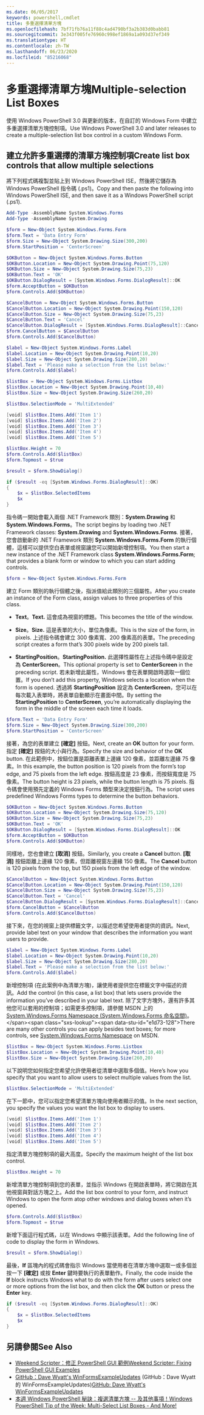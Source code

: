 ```yaml
---
ms.date: 06/05/2017
keywords: powershell,cmdlet
title: 多重選擇清單方塊
ms.openlocfilehash: 7bf71fb76a11f88c4ad4790bf3a2b383d0babb81
ms.sourcegitcommit: 3e343f005fe76960c998ef1869a1a093d37ef349
ms.translationtype: HT
ms.contentlocale: zh-TW
ms.lasthandoff: 06/23/2020
ms.locfileid: "85216068"
---
```

# <a name="multiple-selection-list-boxes"></a><span data-ttu-id="e1d73-103">多重選擇清單方塊</span><span class="sxs-lookup"><span data-stu-id="e1d73-103">Multiple-selection List Boxes</span></span>

<span data-ttu-id="e1d73-104">使用 Windows PowerShell 3.0 與更新的版本，在自訂的 Windows Form 中建立多重選擇清單方塊控制項。</span><span class="sxs-lookup"><span data-stu-id="e1d73-104">Use Windows PowerShell 3.0 and later releases to create a multiple-selection list box control in a custom Windows Form.</span></span>

## <a name="create-list-box-controls-that-allow-multiple-selections"></a><span data-ttu-id="e1d73-105">建立允許多重選擇的清單方塊控制項</span><span class="sxs-lookup"><span data-stu-id="e1d73-105">Create list box controls that allow multiple selections</span></span>

<span data-ttu-id="e1d73-106">將下列程式碼複製並貼上到 Windows PowerShell ISE，然後將它儲存為 Windows PowerShell 指令碼 (.ps1)。</span><span class="sxs-lookup"><span data-stu-id="e1d73-106">Copy and then paste the following into Windows PowerShell ISE, and then save it as a Windows PowerShell script (.ps1).</span></span>

```powershell
Add-Type -AssemblyName System.Windows.Forms
Add-Type -AssemblyName System.Drawing

$form = New-Object System.Windows.Forms.Form
$form.Text = 'Data Entry Form'
$form.Size = New-Object System.Drawing.Size(300,200)
$form.StartPosition = 'CenterScreen'

$OKButton = New-Object System.Windows.Forms.Button
$OKButton.Location = New-Object System.Drawing.Point(75,120)
$OKButton.Size = New-Object System.Drawing.Size(75,23)
$OKButton.Text = 'OK'
$OKButton.DialogResult = [System.Windows.Forms.DialogResult]::OK
$form.AcceptButton = $OKButton
$form.Controls.Add($OKButton)

$CancelButton = New-Object System.Windows.Forms.Button
$CancelButton.Location = New-Object System.Drawing.Point(150,120)
$CancelButton.Size = New-Object System.Drawing.Size(75,23)
$CancelButton.Text = 'Cancel'
$CancelButton.DialogResult = [System.Windows.Forms.DialogResult]::Cancel
$form.CancelButton = $CancelButton
$form.Controls.Add($CancelButton)

$label = New-Object System.Windows.Forms.Label
$label.Location = New-Object System.Drawing.Point(10,20)
$label.Size = New-Object System.Drawing.Size(280,20)
$label.Text = 'Please make a selection from the list below:'
$form.Controls.Add($label)

$listBox = New-Object System.Windows.Forms.Listbox
$listBox.Location = New-Object System.Drawing.Point(10,40)
$listBox.Size = New-Object System.Drawing.Size(260,20)

$listBox.SelectionMode = 'MultiExtended'

[void] $listBox.Items.Add('Item 1')
[void] $listBox.Items.Add('Item 2')
[void] $listBox.Items.Add('Item 3')
[void] $listBox.Items.Add('Item 4')
[void] $listBox.Items.Add('Item 5')

$listBox.Height = 70
$form.Controls.Add($listBox)
$form.Topmost = $true

$result = $form.ShowDialog()

if ($result -eq [System.Windows.Forms.DialogResult]::OK)
{
    $x = $listBox.SelectedItems
    $x
}
```

<span data-ttu-id="e1d73-107">指令碼一開始會載入兩個 .NET Framework 類別：**System.Drawing** 和 **System.Windows.Forms**。</span><span class="sxs-lookup"><span data-stu-id="e1d73-107">The script begins by loading two .NET Framework classes: **System.Drawing** and **System.Windows.Forms**.</span></span> <span data-ttu-id="e1d73-108">接著，您會啟動新的 .NET Framework 類別 **System.Windows.Forms.Form** 的執行個體，這樣可以提供空白表單或視窗讓您可以開始新增控制項。</span><span class="sxs-lookup"><span data-stu-id="e1d73-108">You then start a new instance of the .NET Framework class **System.Windows.Forms.Form**; that provides a blank form or window to which you can start adding controls.</span></span>

```powershell
$form = New-Object System.Windows.Forms.Form
```

<span data-ttu-id="e1d73-109">建立 Form 類別的執行個體之後，指派值給此類別的三個屬性。</span><span class="sxs-lookup"><span data-stu-id="e1d73-109">After you create an instance of the Form class, assign values to three properties of this class.</span></span>

- <span data-ttu-id="e1d73-110">**Text**。</span><span class="sxs-lookup"><span data-stu-id="e1d73-110">**Text.**</span></span> <span data-ttu-id="e1d73-111">這會成為視窗的標題。</span><span class="sxs-lookup"><span data-stu-id="e1d73-111">This becomes the title of the window.</span></span>

- <span data-ttu-id="e1d73-112">**Size**。</span><span class="sxs-lookup"><span data-stu-id="e1d73-112">**Size.**</span></span> <span data-ttu-id="e1d73-113">這是表單的大小，單位為像素。</span><span class="sxs-lookup"><span data-stu-id="e1d73-113">This is the size of the form, in pixels.</span></span> <span data-ttu-id="e1d73-114">上述指令碼會建立 300 像素寬、200 像素高的表單。</span><span class="sxs-lookup"><span data-stu-id="e1d73-114">The preceding script creates a form that’s 300 pixels wide by 200 pixels tall.</span></span>

- <span data-ttu-id="e1d73-115">**StartingPosition**。</span><span class="sxs-lookup"><span data-stu-id="e1d73-115">**StartingPosition.**</span></span> <span data-ttu-id="e1d73-116">此選擇性屬性在上述指令碼中是設定為 **CenterScreen**。</span><span class="sxs-lookup"><span data-stu-id="e1d73-116">This optional property is set to **CenterScreen** in the preceding script.</span></span> <span data-ttu-id="e1d73-117">若未新增此屬性，Windows 會在表單開啟時選取一個位置。</span><span class="sxs-lookup"><span data-stu-id="e1d73-117">If you don’t add this property, Windows selects a location when the form is opened.</span></span> <span data-ttu-id="e1d73-118">透過將 **StartingPosition** 設定為 **CenterScreen**，您可以在每次載入表單時，將表單自動顯示在畫面中間。</span><span class="sxs-lookup"><span data-stu-id="e1d73-118">By setting the **StartingPosition** to **CenterScreen**, you’re automatically displaying the form in the middle of the screen each time it loads.</span></span>

```powershell
$form.Text = 'Data Entry Form'
$form.Size = New-Object System.Drawing.Size(300,200)
$form.StartPosition = 'CenterScreen'
```

<span data-ttu-id="e1d73-119">接著，為您的表單建立 **[確定]** 按鈕。</span><span class="sxs-lookup"><span data-stu-id="e1d73-119">Next, create an **OK** button for your form.</span></span> <span data-ttu-id="e1d73-120">指定 **[確定]** 按鈕的大小與行為。</span><span class="sxs-lookup"><span data-stu-id="e1d73-120">Specify the size and behavior of the **OK** button.</span></span> <span data-ttu-id="e1d73-121">在此範例中，按鈕位置是距離表單上邊緣 120 像素，並距離左邊緣 75 像素。</span><span class="sxs-lookup"><span data-stu-id="e1d73-121">In this example, the button position is 120 pixels from the form’s top edge, and 75 pixels from the left edge.</span></span> <span data-ttu-id="e1d73-122">按鈕高度是 23 像素，而按鈕寬度是 75 像素。</span><span class="sxs-lookup"><span data-stu-id="e1d73-122">The button height is 23 pixels, while the button length is 75 pixels.</span></span> <span data-ttu-id="e1d73-123">指令碼會使用預先定義的 Windows Forms 類型來決定按鈕行為。</span><span class="sxs-lookup"><span data-stu-id="e1d73-123">The script uses predefined Windows Forms types to determine the button behaviors.</span></span>

```powershell
$OKButton = New-Object System.Windows.Forms.Button
$OKButton.Location = New-Object System.Drawing.Size(75,120)
$OKButton.Size = New-Object System.Drawing.Size(75,23)
$OKButton.Text = 'OK'
$OKButton.DialogResult = [System.Windows.Forms.DialogResult]::OK
$form.AcceptButton = $OKButton
$form.Controls.Add($OKButton)
```

<span data-ttu-id="e1d73-124">同樣地，您也會建立 **[取消]** 按鈕。</span><span class="sxs-lookup"><span data-stu-id="e1d73-124">Similarly, you create a **Cancel** button.</span></span> <span data-ttu-id="e1d73-125">**[取消]** 按鈕距離上邊緣 120 像素，但距離視窗左邊緣 150 像素。</span><span class="sxs-lookup"><span data-stu-id="e1d73-125">The **Cancel** button is 120 pixels from the top, but 150 pixels from the left edge of the window.</span></span>

```powershell
$CancelButton = New-Object System.Windows.Forms.Button
$CancelButton.Location = New-Object System.Drawing.Point(150,120)
$CancelButton.Size = New-Object System.Drawing.Size(75,23)
$CancelButton.Text = 'Cancel'
$CancelButton.DialogResult = [System.Windows.Forms.DialogResult]::Cancel
$form.CancelButton = $CancelButton
$form.Controls.Add($CancelButton)
```

<span data-ttu-id="e1d73-126">接下來，在您的視窗上提供標籤文字，以描述您希望使用者提供的資訊。</span><span class="sxs-lookup"><span data-stu-id="e1d73-126">Next, provide label text on your window that describes the information you want users to provide.</span></span>

```powershell
$label = New-Object System.Windows.Forms.Label
$label.Location = New-Object System.Drawing.Point(10,20)
$label.Size = New-Object System.Drawing.Size(280,20)
$label.Text = 'Please make a selection from the list below:'
$form.Controls.Add($label)
```

<span data-ttu-id="e1d73-127">新增控制項 (在此案例中為清單方塊)，讓使用者提供您在標籤文字中描述的資訊。</span><span class="sxs-lookup"><span data-stu-id="e1d73-127">Add the control (in this case, a list box) that lets users provide the information you’ve described in your label text.</span></span> <span data-ttu-id="e1d73-128">除了文字方塊外，還有許多其他您可以套用的控制項；如需更多控制項，請參閱 MSDN 上的 [System.Windows.Forms Namespace (System.Windows.Forms 命名空間)](https://msdn.microsoft.com/library/k50ex0x9(v=vs.110).aspx)。</span><span class="sxs-lookup"><span data-stu-id="e1d73-128">There are many other controls you can apply besides text boxes; for more controls, see [System.Windows.Forms Namespace](https://msdn.microsoft.com/library/k50ex0x9(v=vs.110).aspx) on MSDN.</span></span>

```powershell
$listBox = New-Object System.Windows.Forms.Listbox
$listBox.Location = New-Object System.Drawing.Point(10,40)
$listBox.Size = New-Object System.Drawing.Size(260,20)
```

<span data-ttu-id="e1d73-129">以下說明您如何指定您希望允許使用者從清單中選取多個值。</span><span class="sxs-lookup"><span data-stu-id="e1d73-129">Here’s how you specify that you want to allow users to select multiple values from the list.</span></span>

```powershell
$listBox.SelectionMode = 'MultiExtended'
```

<span data-ttu-id="e1d73-130">在下一節中，您可以指定您希望清單方塊向使用者顯示的值。</span><span class="sxs-lookup"><span data-stu-id="e1d73-130">In the next section, you specify the values you want the list box to display to users.</span></span>

```powershell
[void] $listBox.Items.Add('Item 1')
[void] $listBox.Items.Add('Item 2')
[void] $listBox.Items.Add('Item 3')
[void] $listBox.Items.Add('Item 4')
[void] $listBox.Items.Add('Item 5')
```

<span data-ttu-id="e1d73-131">指定清單方塊控制項的最大高度。</span><span class="sxs-lookup"><span data-stu-id="e1d73-131">Specify the maximum height of the list box control.</span></span>

```powershell
$listBox.Height = 70
```

<span data-ttu-id="e1d73-132">新增清單方塊控制項到您的表單，並指示 Windows 在開啟表單時，將它開啟在其他視窗與對話方塊之上。</span><span class="sxs-lookup"><span data-stu-id="e1d73-132">Add the list box control to your form, and instruct Windows to open the form atop other windows and dialog boxes when it’s opened.</span></span>

```powershell
$form.Controls.Add($listBox)
$form.Topmost = $true
```

<span data-ttu-id="e1d73-133">新增下面這行程式碼，以在 Windows 中顯示該表單。</span><span class="sxs-lookup"><span data-stu-id="e1d73-133">Add the following line of code to display the form in Windows.</span></span>

```powershell
$result = $form.ShowDialog()
```

<span data-ttu-id="e1d73-134">最後，**If** 區塊內的程式碼會指示 Windows 當使用者在清單方塊中選取一或多個並按一下 **[確定]** 或按 **Enter** 鍵時要執行的表單動作。</span><span class="sxs-lookup"><span data-stu-id="e1d73-134">Finally, the code inside the **If** block instructs Windows what to do with the form after users select one or more options from the list box, and then click the **OK** button or press the **Enter** key.</span></span>

```powershell
if ($result -eq [System.Windows.Forms.DialogResult]::OK)
{
    $x = $listBox.SelectedItems
    $x
}
```

## <a name="see-also"></a><span data-ttu-id="e1d73-135">另請參閱</span><span class="sxs-lookup"><span data-stu-id="e1d73-135">See Also</span></span>

- [<span data-ttu-id="e1d73-136">Weekend Scripter：修正 PowerShell GUI 範例</span><span class="sxs-lookup"><span data-stu-id="e1d73-136">Weekend Scripter:  Fixing PowerShell GUI Examples</span></span>](https://go.microsoft.com/fwlink/?LinkId=506644)
- <span data-ttu-id="e1d73-137">[GitHub：Dave Wyatt's WinFormsExampleUpdates](https://github.com/dlwyatt/WinFormsExampleUpdates) (GitHub：Dave Wyatt 的 WinFormsExampleUpdates)</span><span class="sxs-lookup"><span data-stu-id="e1d73-137">[GitHub: Dave Wyatt's WinFormsExampleUpdates](https://github.com/dlwyatt/WinFormsExampleUpdates)</span></span>
- [<span data-ttu-id="e1d73-138">本週 Windows PowerShell 秘訣：複選清單方塊 -- 及其他事項！</span><span class="sxs-lookup"><span data-stu-id="e1d73-138">Windows PowerShell Tip of the Week:  Multi-Select List Boxes - And More!</span></span>](https://technet.microsoft.com/library/ff730950.aspx)
